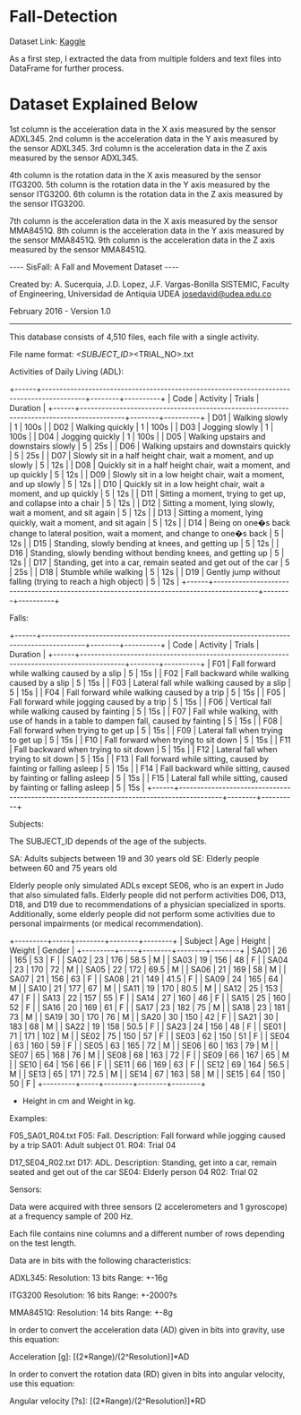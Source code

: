 # Fall-Detection

Dataset Link: [Kaggle]([url](https://www.kaggle.com/datasets/nvnikhil0001/sis-fall-original-dataset))

As a first step, I extracted the data from multiple folders and text files into DataFrame for further process.

# Dataset Explained Below

1st column is the acceleration data in the X axis measured by the sensor ADXL345.
2nd column is the acceleration data in the Y axis measured by the sensor ADXL345.
3rd column is the acceleration data in the Z axis measured by the sensor ADXL345.

4th column is the rotation data in the X axis measured by the sensor ITG3200.
5th column is the rotation data in the Y axis measured by the sensor ITG3200.
6th column is the rotation data in the Z axis measured by the sensor ITG3200.

7th column is the acceleration data in the X axis measured by the sensor MMA8451Q.
8th column is the acceleration data in the Y axis measured by the sensor MMA8451Q.
9th column is the acceleration data in the Z axis measured by the sensor MMA8451Q.


---- SisFall: A Fall and Movement Dataset ----

Created by:
A. Sucerquia, J.D. Lopez, J.F. Vargas-Bonilla
SISTEMIC, Faculty of Engineering, Universidad de Antiquia UDEA
josedavid@udea.edu.co

February 2016 - Version 1.0

---------------------------------------------------------------------------


This database consists of 4,510 files, each file with a single activity.


File name format:
<ADL OR FALL_CODE>_<SUBJECT_ID>_<TRIAL_NO>.txt

Activities of Daily Living (ADL):
 
+------+------------------------------------------------------------------------------------------+--------+----------+
| Code | Activity                                                                                 | Trials | Duration |
+------+------------------------------------------------------------------------------------------+--------+----------+
| D01  | Walking slowly                                                                           | 1      | 100s     |
| D02  | Walking quickly                                                                          | 1      | 100s     |
| D03  | Jogging slowly                                                                           | 1      | 100s     |
| D04  | Jogging quickly                                                                          | 1      | 100s     |
| D05  | Walking upstairs and downstairs slowly                                                   | 5      | 25s      |
| D06  | Walking upstairs and downstairs quickly                                                  | 5      | 25s      |
| D07  | Slowly sit in a half height chair, wait a moment, and up slowly                          | 5      | 12s      |
| D08  | Quickly sit in a half height chair, wait a moment, and up quickly                        | 5      | 12s      |
| D09  | Slowly sit in a low height chair, wait a moment, and up slowly                           | 5      | 12s      |
| D10  | Quickly sit in a low height chair, wait a moment, and up quickly                         | 5      | 12s      |
| D11  | Sitting a moment, trying to get up, and collapse into a chair                            | 5      | 12s      |
| D12  | Sitting a moment, lying slowly, wait a moment, and sit again                             | 5      | 12s      |
| D13  | Sitting a moment, lying quickly, wait a moment, and sit again                            | 5      | 12s      |
| D14  | Being on one�s back change to lateral position, wait a moment, and change to one�s back  | 5      | 12s      |
| D15  | Standing, slowly bending at knees, and getting up                                        | 5      | 12s      |
| D16  | Standing, slowly bending without bending knees, and getting up                           | 5      | 12s      |
| D17  | Standing, get into a car, remain seated and get out of the car                           | 5      | 25s      |
| D18  | Stumble while walking                                                                    | 5      | 12s      |
| D19  | Gently jump without falling (trying to reach a high object)                              | 5      | 12s      |
+------+------------------------------------------------------------------------------------------+--------+----------+

Falls:

+------+------------------------------------------------------------------------------------------+--------+----------+
| Code | Activity                                                                                 | Trials | Duration |
+------+------------------------------------------------------------------------------------------+--------+----------+
| F01  | Fall forward while walking caused by a slip                                              | 5      | 15s      |
| F02  | Fall backward while walking caused by a slip                                             | 5      | 15s      |
| F03  | Lateral fall while walking caused by a slip                                              | 5      | 15s      |
| F04  | Fall forward while walking caused by a trip                                              | 5      | 15s      |
| F05  | Fall forward while jogging caused by a trip                                              | 5      | 15s      |
| F06  | Vertical fall while walking caused by fainting                                           | 5      | 15s      |
| F07  | Fall while walking, with use of hands in a table to dampen fall, caused by fainting      | 5      | 15s      |
| F08  | Fall forward when trying to get up                                                       | 5      | 15s      |
| F09  | Lateral fall when trying to get up                                                       | 5      | 15s      |
| F10  | Fall forward when trying to sit down                                                     | 5      | 15s      |
| F11  | Fall backward when trying to sit down                                                    | 5      | 15s      |
| F12  | Lateral fall when trying to sit down                                                     | 5      | 15s      |
| F13  | Fall forward while sitting, caused by fainting or falling asleep                         | 5      | 15s      |
| F14  | Fall backward while sitting, caused by fainting or falling asleep                        | 5      | 15s      |
| F15  | Lateral fall while sitting, caused by fainting or falling asleep                         | 5      | 15s      |
+------+------------------------------------------------------------------------------------------+--------+----------+

Subjects:

The SUBJECT_ID depends of the age of the subjects. 

SA: Adults subjects between 19 and 30 years old
SE: Elderly people between 60 and 75 years old

Elderly people only simulated ADLs except SE06, who is an expert in Judo that also simulated falls. Elderly people did not 
perform activities D06, D13, D18, and D19 due to recommendations of a physician specialized in sports. Additionally, some 
elderly people did not perform some activities due to personal impairments (or medical recommendation).

+---------+-----+--------+--------+--------+
| Subject | Age | Height | Weight | Gender |
+---------+-----+--------+--------+--------+
| SA01    | 26  | 165    | 53     | F      |
| SA02    | 23  | 176    | 58.5   | M      |
| SA03    | 19  | 156    | 48     | F      |
| SA04    | 23  | 170    | 72     | M      |
| SA05    | 22  | 172    | 69.5   | M      |
| SA06    | 21  | 169    | 58     | M      |
| SA07    | 21  | 156    | 63     | F      |
| SA08    | 21  | 149    | 41.5   | F      |
| SA09    | 24  | 165    | 64     | M      |
| SA10    | 21  | 177    | 67     | M      |
| SA11    | 19  | 170    | 80.5   | M      |
| SA12    | 25  | 153    | 47     | F      |
| SA13    | 22  | 157    | 55     | F      |
| SA14    | 27  | 160    | 46     | F      |
| SA15    | 25  | 160    | 52     | F      |
| SA16    | 20  | 169    | 61     | F      |
| SA17    | 23  | 182    | 75     | M      |
| SA18    | 23  | 181    | 73     | M      |
| SA19    | 30  | 170    | 76     | M      |
| SA20    | 30  | 150    | 42     | F      |
| SA21    | 30  | 183    | 68     | M      |
| SA22    | 19  | 158    | 50.5   | F      |
| SA23    | 24  | 156    | 48     | F      |
| SE01    | 71  | 171    | 102    | M      |
| SE02    | 75  | 150    | 57     | F      |
| SE03    | 62  | 150    | 51     | F      |
| SE04    | 63  | 160    | 59     | F      |
| SE05    | 63  | 165    | 72     | M      |
| SE06    | 60  | 163    | 79     | M      |
| SE07    | 65  | 168    | 76     | M      |
| SE08    | 68  | 163    | 72     | F      |
| SE09    | 66  | 167    | 65     | M      |
| SE10    | 64  | 156    | 66     | F      |
| SE11    | 66  | 169    | 63     | F      |
| SE12    | 69  | 164    | 56.5   | M      |
| SE13    | 65  | 171    | 72.5   | M      |
| SE14    | 67  | 163    | 58     | M      |
| SE15    | 64  | 150    | 50     | F      |
+---------+-----+--------+--------+--------+
* Height in cm and Weight in kg.

Examples:

F05_SA01_R04.txt
F05: Fall. Description: Fall forward while jogging caused by a trip
SA01: Adult subject 01.
R04: Trial 04


D17_SE04_R02.txt
D17: ADL. Description: Standing, get into a car, remain seated and get out of the car
SE04: Elderly person 04
R02: Trial 02


Sensors:

Data were acquired with three sensors (2 accelerometers and 1 gyroscope) at a frequency sample of 200 Hz.

Each file contains nine columns and a different number of rows depending on the test length.



Data are in bits with the following characteristics:

ADXL345:
Resolution: 13 bits
Range: +-16g

ITG3200
Resolution: 16 bits
Range: +-2000?s

MMA8451Q:
Resolution: 14 bits
Range: +-8g


In order to convert the acceleration data (AD) given in bits into gravity, use this equation: 

Acceleration [g]: [(2*Range)/(2^Resolution)]*AD

In order to convert the rotation data (RD) given in bits into angular velocity, use this equation:

Angular velocity [?s]: [(2*Range)/(2^Resolution)]*RD

